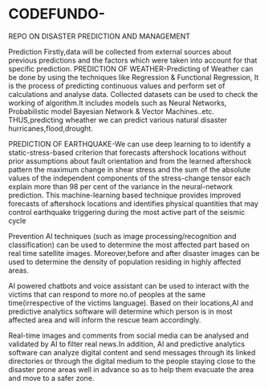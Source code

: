 # CODEFUNDO-
REPO ON DISASTER PREDICTION AND MANAGEMENT

Prediction
Firstly,data will be collected from external sources about previous predictions and the factors which were taken into account for that specific prediction.
PREDICTION OF WEATHER-Predicting of Weather can be done by using the techniques like Regression & Functional Regression, It is the process                       of predicting continuous values and perform set of calculations and analyse data.
                      Collected datasets can be used to check the working of algorithm.It includes models such as Neural Networks,                               Probabilistic model Bayesian Network & Vector Machines..etc.
THUS,predicting wheather we can predict various natural disaster hurricanes,flood,drought.

PREDICTION OF EARTHQUAKE-We can use deep learning to to identify a static-stress-based criterion that forecasts aftershock locations                                without prior assumptions about fault orientation and from the learned aftershock pattern the maximum change in                            shear stress and the sum of the absolute values of the independent components of the stress-change
                         tensor each explain more than 98 per cent of the variance in the neural-network prediction. 
 This machine-learning based technique provides improved forecasts of aftershock locations and identifies physical quantities that may control earthquake triggering during the most active part of the seismic cycle
 

Prevention
AI techniques (such as image processing/recognition and classification) can be used to determine the most affected part based on real time satellite images.
Moreover,before and after disaster images can be used to determine the density of population residing in highly affected areas.

AI powered chatbots and voice assistant can be used to interact with the victims that can respond to more no.of peoples at the same time(irrespective of the victims language).
Based on their locations,AI and predictive analytics software will determine which person is in most affected area and will inform the rescue team accordingly.

Real-time images and comments from social media can be analysed and validated by AI to filter real news.In addition, AI and predictive analytics software can analyze digital content  and send messages through its linked directories or through the digital medium to the people staying close to the disaster prone areas well in advance so as to help them evacuate the area and move to a safer zone.
